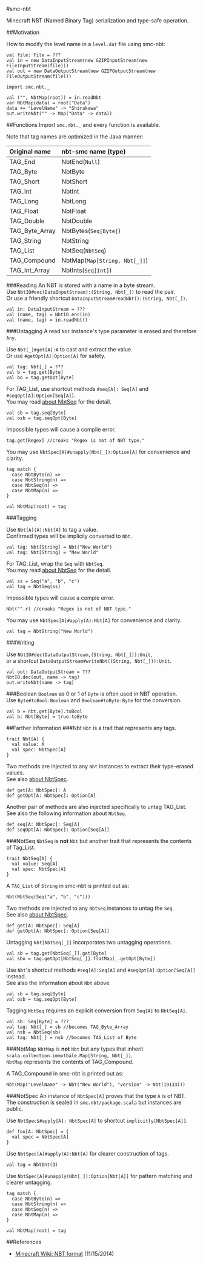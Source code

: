 #smc-nbt

Minecraft NBT (Named Binary Tag) serialization and type-safe operation.

##Motivation

How to modify the level name in a `level.dat` file using smc-nbt:

	val file: File = ???
	val in = new DataInputStream(new GZIPInputStream(new FileInputStream(file)))
	val out = new DataOutputStream(new GZIPOutputStream(new FileOutputStream(file)))

	import smc.nbt._

	val ("", NbtMap(root)) = in.readNbt
	var NbtMap(data) = root("Data")
	data += "LevelName" -> "Shirakawa"
	out.writeNbt("" -> Map("Data" -> data))

##Functions
Import `smc.nbt._` and every function is available.

Note that tag names are optimized in the Java manner:

|Original name |nbt-smc name (type)          |
|:-------------|:----------------------------|
|TAG_End       |NbtEnd(`Null`)               |
|TAG_Byte      |NbtByte                      |
|TAG_Short     |NbtShort                     |
|TAG_Int       |NbtInt                       |
|TAG_Long      |NbtLong                      |
|TAG_Float     |NbtFloat                     |
|TAG_Double    |NbtDouble                    |
|TAG_Byte_Array|NbtBytes(`Seq[Byte]`)        |
|TAG_String    |NbtString                    |
|TAG_List      |NbtSeq(`NbtSeq`)             |
|TAG_Compound  |NbtMap(`Map[String, Nbt[_]]`)|
|TAG_Int_Array |NbtInts(`Seq[Int]`)          |

###Reading
An NBT is stored with a name in a byte stream.<br>
Use `NbtIO#enc(DataInputStream):(String, Nbt[_])` to read the pair.<br>
Or use a friendly shortcut `DataInputStream#readNbt():(String, Nbt[_])`.

	val in: DataInputStream = ???
	val (name, tag) = NbtIO.enc(in)
	val (name, tag) = in.readNbt()

###Untagging
A read `Nbt` instance's type parameter is erased and therefore `Any`.

Use `Nbt[_]#get[A]:A` to cast and extract the value.<br>
Or use `#getOpt[A]:Option[A]` for safety.

	val tag: Nbt[_] = ???
	val b = tag.get[Byte]
	val bo = tag.getOpt[Byte]

For TAG_List, use shortcut methods `#seq[A]: Seq[A]` and `#seqOpt[A]:Option[Seq[A]]`.<br>
You may read [about NbtSeq](#seq) for the detail.

	val sb = tag.seq[Byte]
	val osb = tag.seqOpt[Byte]

Impossible types will cause a compile error.

	tag.get[Regex] //croaks "Regex is not of NBT type."

You may use `NbtSpec[A]#unapply(Nbt[_]):Option[A]` for convenience and clarity.

	tag match {
	  case NbtByte(n) =>
	  case NbtString(n) =>
	  case NbtSeq(n) =>
	  case NbtMap(n) =>
	}

	val NbtMap(root) = tag

###Tagging

Use `Nbt[A](A):Nbt[A]` to tag a value.<br>
Confirmed types will be implicily converted to `Nbt`.

	val tag: Nbt[String] = Nbt("New World")
	val tag: Nbt[String] = "New World"

For TAG_List, wrap the `Seq` with `NbtSeq`.<br>
You may read [about NbtSeq](#seq) for the detail.

	val ss = Seq("a", "b", "c")
	val tag = NbtSeq(ss)

Impossible types will cause a compie error.

	Nbt("".r) //croaks "Regex is not of NBT type."

You may use `NbtSpec[A]#apply(A):Nbt[A]` for convenience and clarity.

	val tag = NbtString("New World")

###Writing

Use `NbtIO#dec(DataOutputStream,(String, Nbt[_])):Unit`,<br>
or a shortcut `DataOutputStream#writeNbt((String, Nbt[_])):Unit`.

	val out: DataOutputStream = ???
	NbtIO.dec(out, name -> tag)
	out.writeNbt(name -> tag)

###Boolean
`Boolean` as 0 or 1 of `Byte` is often used in NBT operation.<br>
Use `Byte#toBool:Boolean` and `Boolean#toByte:Byte` for the conversion.

	val b = nbt.get[Byte].toBool
	val b: Nbt[Byte] = true.toByte

##Farther Information
###Nbt
`Nbt` is a trait that represents any tags.

	trait Nbt[A] {
	  val value: A
	  val spec: NbtSpec[A]
	}

Two methods are injected to any `Nbt` instances to extract their type-erased values.<br>
See also [about NbtSpec](#spec).

	def get[A: NbtSpec]: A
	def getOpt[A: NbtSpec]: Option[A]

Another pair of methods are also injected specifically to untag TAG_List.<br>
See also the following information about `NbtSeq`.

	def seq[A: NbtSpec]: Seq[A]
	def seqOpt[A: NbtSpec]: Option[Seq[A]]

###NbtSeq<a name="seq"></a>
`NbtSeq` is **not** `Nbt` but another trait that represents the contents of Tag_List.

	trait NbtSeq[A] {
	  val value: Seq[A]
	  val spec: NbtSpec[A]
	}

A `TAG_List` of `String` in smc-nbt is printed out as:

	Nbt(NbtSeq(Seq("a", "b", "c")))

Two methods are injected to any `NbtSeq` instances to untag the `Seq`.<br>
See also [about NbtSpec](#spec).

	def get[A: NbtSpec]: Seq[A]
	def getOpt[A: NbtSpec]: Option[Seq[A]]

Untagging `Nbt[NbtSeq[_]]` incorporates two untagging operations.

	val sb = tag.get[NbtSeq[_]].get[Byte]
	val sbo = tag.getOpt[NbtSeq[_]].flatMap(_.getOpt[Byte])

Use `Nbt`'s shortcut methods `#seq[A]:Seq[A]` and `#seqOpt[A]:Option[Seq[A]]` instead.<br>
See also the information about `Nbt` above.

	val sb = tag.seq[Byte]
	val osb = tag.seqOpt[Byte]

Tagging `NbtSeq` requires an explicit conversion from `Seq[A]` to `NbtSeq[A]`.

	val sb: Seq[Byte] = ???
	val tag: Nbt[_] = sb //becomes TAG_Byte_Array
	val nsb = NbtSeq(sb)
	val tag: Nbt[_] = nsb //becomes TAG_List of Byte

###NbtMap
`NbtMap` is **not** `Nbt` but any types that inherit `scala.collection.immutbale.Map[String, Nbt[_]]`.<br>
`NbtMap` represents the contents of TAG_Compound.

A TAG_Compound in smc-nbt is printed out as:

	Nbt(Map("LevelName" -> Nbt("New World"), "version" -> Nbt(19133)))

###NbtSpec<a name="spec"></a>
An instance of `NbtSpec[A]` proves that the type `A` is of NBT.<br>
The construction is sealed in `smc.nbt/package.scala` but instances are public.<br>

Use `NbtSpec$#apply[A]: NbtSpec[A]` to shortcut `implicitly[NbtSpec[A]]`.

	def foo[A: NbtSpec] = {
	  val spec = NbtSpec[A]
	}

Use `NbtSpec[A]#apply(A):Nbt[A]` for clearer construction of tags.

	val tag = NbtInt(3)

Use `NbtSpec[A]#unapply(Nbt[_]):Option[Nbt[A]]` for pattern matching and clearer untagging.

	tag match {
	  case NbtByte(n) =>
	  case NbtString(n) =>
	  case NbtSeq(n) =>
	  case NbtMap(n) =>
	}

	val NbtMap(root) = tag

##References

- [Minecraft Wiki: NBT format](http://minecraft.gamepedia.com/NBT_format) (11/15/2014)
